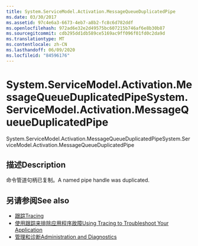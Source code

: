 ```yaml
---
title: System.ServiceModel.Activation.MessageQueueDuplicatedPipe
ms.date: 03/30/2017
ms.assetid: 97c4e6a3-6673-4eb7-a8b2-fc8c6d782ddf
ms.openlocfilehash: 972ad6e32e2d49575bc607215b746af6e8b30b87
ms.sourcegitcommit: cdb295dd1db589ce5169ac9ff096f01fd0c2da9d
ms.translationtype: MT
ms.contentlocale: zh-CN
ms.lasthandoff: 06/09/2020
ms.locfileid: "84596176"
---
```

# <a name="systemservicemodelactivationmessagequeueduplicatedpipe"></a><span data-ttu-id="6a864-102">System.ServiceModel.Activation.MessageQueueDuplicatedPipe</span><span class="sxs-lookup"><span data-stu-id="6a864-102">System.ServiceModel.Activation.MessageQueueDuplicatedPipe</span></span>
<span data-ttu-id="6a864-103">System.ServiceModel.Activation.MessageQueueDuplicatedPipe</span><span class="sxs-lookup"><span data-stu-id="6a864-103">System.ServiceModel.Activation.MessageQueueDuplicatedPipe</span></span>  
  
## <a name="description"></a><span data-ttu-id="6a864-104">描述</span><span class="sxs-lookup"><span data-stu-id="6a864-104">Description</span></span>  
 <span data-ttu-id="6a864-105">命令管道句柄已复制。</span><span class="sxs-lookup"><span data-stu-id="6a864-105">A named pipe handle was duplicated.</span></span>  
  
## <a name="see-also"></a><span data-ttu-id="6a864-106">另请参阅</span><span class="sxs-lookup"><span data-stu-id="6a864-106">See also</span></span>

- [<span data-ttu-id="6a864-107">跟踪</span><span class="sxs-lookup"><span data-stu-id="6a864-107">Tracing</span></span>](index.md)
- [<span data-ttu-id="6a864-108">使用跟踪来排除应用程序故障</span><span class="sxs-lookup"><span data-stu-id="6a864-108">Using Tracing to Troubleshoot Your Application</span></span>](using-tracing-to-troubleshoot-your-application.md)
- [<span data-ttu-id="6a864-109">管理和诊断</span><span class="sxs-lookup"><span data-stu-id="6a864-109">Administration and Diagnostics</span></span>](../index.md)
